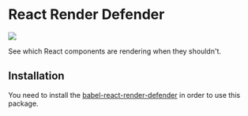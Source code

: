 # React Render Defender

<img src='http://i.imgur.com/XSjJMKR.png' />

See which React components are rendering when they shouldn't.

## Installation

You need to install the [babel-react-render-defender](https://github.com/eyaleizenberg/babel-react-render-defender) in order to use this package.
